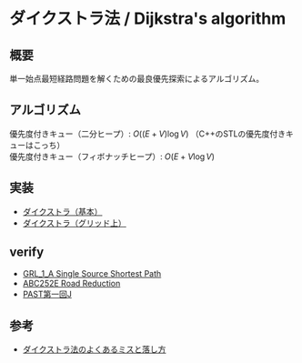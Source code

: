 # ダイクストラ法 / Dijkstra's algorithm
## 概要
単一始点最短経路問題を解くための最良優先探索によるアルゴリズム。


## アルゴリズム
優先度付きキュー（二分ヒープ）: $O((E+V)\log {V})$ （C++のSTLの優先度付きキューはこっち）<br/>
優先度付きキュー（フィボナッチヒープ）: $O(E+V\log {V})$

## 実装
- [ダイクストラ（基本）](https://github.com/shu8Cream/algorithm/blob/main/Graph/Dijkstra/dijkstra.cpp)
- [ダイクストラ（グリッド上）](https://github.com/shu8Cream/algorithm/blob/main/Graph/Dijkstra/dijkstra_ongrid.cpp)
<!-- - [ダイクストラ（二番目）](https://github.com/shu8Cream/algorithm/blob/main/Graph/Dijkstra/dijkstra_second.cpp) -->

## verify
- [GRL_1_A Single Source Shortest Path](https://onlinejudge.u-aizu.ac.jp/courses/library/5/GRL/1/GRL_1_A)
- [ABC252E Road Reduction](https://atcoder.jp/contests/abc252/tasks/abc252_e)
- [PAST第一回J](https://atcoder.jp/contests/past201912-open/tasks/past201912_j)

## 参考
- [ダイクストラ法のよくあるミスと落し方](https://snuke.hatenablog.com/entry/2021/02/22/102734)
